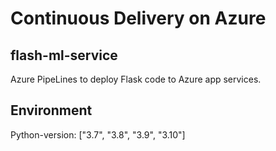 # Continuous Delivery on Azure

## flash-ml-service
Azure PipeLines to deploy Flask code to Azure app services.

## Environment
Python-version: ["3.7", "3.8", "3.9", "3.10"]
